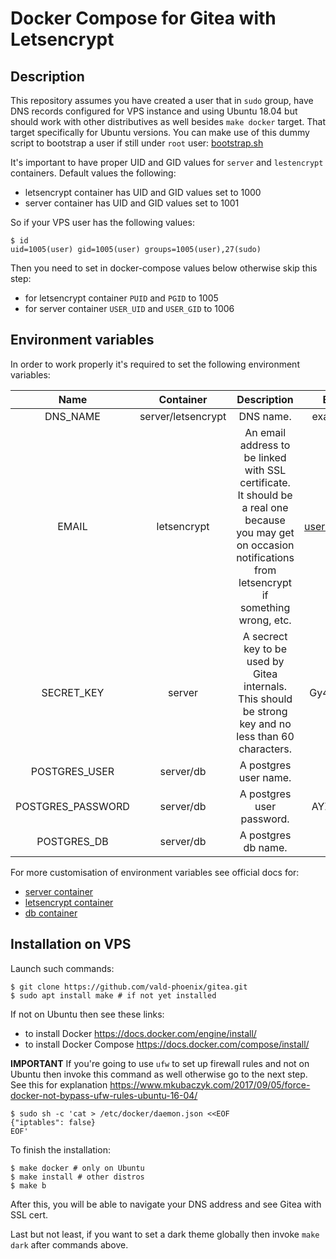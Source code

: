 # Docker Compose for Gitea with Letsencrypt

## Description

This repository assumes you have created a user that in `sudo` group, have 
DNS records configured for VPS instance and using 
Ubuntu 18.04 but should work with other distributives as well besides
`make docker` target. That target specifically for Ubuntu versions. You can
make use of this dummy script to bootstrap a user if still under `root` user:
[bootstrap.sh](https://gist.github.com/vald-phoenix/6db4bf3252be5dbd033b5f9346c52a29)

It's important to have proper UID and GID values for `server` and `lestencrypt`
containers. Default values the following:

- letsencrypt container has UID and GID values set to 1000
- server container has UID and GID values set to 1001

So if your VPS user has the following values:

```console
$ id
uid=1005(user) gid=1005(user) groups=1005(user),27(sudo)
```

Then you need to set in docker-compose values below otherwise skip this step:

- for letsencrypt container `PUID` and `PGID` to 1005
- for server container `USER_UID` and `USER_GID` to 1006

## Environment variables

In order to work properly it's required to set the following environment variables:

|       Name        |     Container      |                         Description                          |    Example     |
| :---------------: | :----------------: | :----------------------------------------------------------: | :------------: |
|     DNS_NAME      | server/letsencrypt |                          DNS name.                           |  example.com   |
|       EMAIL       |    letsencrypt     | An email address to be linked with SSL certificate. It should be a real one because you may get on occasion notifications from letsencrypt if something wrong, etc. | user@email.com |
|    SECRET_KEY     |       server       | A secrect key to be used by Gitea internals. This should be strong key and no less than 60 characters. | Gy4b1lJYT2...  |
|   POSTGRES_USER   |     server/db      |                    A postgres user name.                     |     dummy      |
| POSTGRES_PASSWORD |     server/db      |                  A postgres user password.                   |   AYZQ2lmD9b   |
|    POSTGRES_DB    |     server/db      |                     A postgres db name.                      |      mydb      |

For more customisation of environment variables see official docs for:

- [server container](https://docs.gitea.io/en-us/install-with-docker/#environments-variables)
- [letsencrypt container](https://github.com/linuxserver/docker-letsencrypt/blob/master/README.md#parameters)
- [db container](https://github.com/docker-library/docs/blob/master/postgres/README.md#environment-variables)

## Installation on VPS

Launch such commands:

```console
$ git clone https://github.com/vald-phoenix/gitea.git
$ sudo apt install make # if not yet installed
```

If not on Ubuntu then see these links:
- to install Docker https://docs.docker.com/engine/install/
- to install Docker Compose https://docs.docker.com/compose/install/

**IMPORTANT** If you're going to use `ufw` to set up firewall rules and not
on Ubuntu then invoke this command as well otherwise go to the next step.
See this for explanation
https://www.mkubaczyk.com/2017/09/05/force-docker-not-bypass-ufw-rules-ubuntu-16-04/

```console
$ sudo sh -c 'cat > /etc/docker/daemon.json <<EOF
{"iptables": false}
EOF'
```

To finish the installation: 

```console
$ make docker # only on Ubuntu
$ make install # other distros
$ make b
```

After this, you will be able to navigate your DNS address and see
Gitea with SSL cert.

Last but not least, if you want to set a dark theme globally then invoke
`make dark` after commands above.
